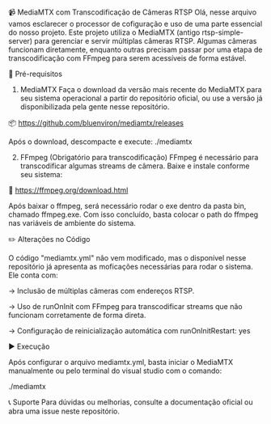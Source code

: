 📹 MediaMTX com Transcodificação de Câmeras RTSP
Olá, nesse arquivo vamos esclarecer o processor de cofiguração e uso de uma parte essencial do nosso projeto. Este projeto utiliza o MediaMTX (antigo rtsp-simple-server) para gerenciar e servir múltiplas câmeras RTSP. Algumas câmeras funcionam diretamente, enquanto outras precisam passar por uma etapa de transcodificação com FFmpeg para serem acessíveis de forma estável.

🔧 Pré-requisitos
1. MediaMTX
Faça o download da versão mais recente do MediaMTX para seu sistema operacional a partir do repositório oficial, ou use a versão já disponibilizada pela gente nesse repositório.

📦 https://github.com/bluenviron/mediamtx/releases

Após o download, descompacte e execute:
./mediamtx

2. FFmpeg (Obrigatório para transcodificação)
FFmpeg é necessário para transcodificar algumas streams de câmera. Baixe e instale conforme seu sistema:

🔗 https://ffmpeg.org/download.html

Após baixar o ffmpeg, será necessário rodar o exe dentro da pasta bin, chamado ffmpeg.exe.
Com isso concluído, basta colocar o path do ffmpeg nas variáveis de ambiente do sistema.

✏️ Alterações no Código

O código "mediamtx.yml" não vem modificado, mas o disponível nesse repositório já apresenta as moficações necessárias para rodar o sistema.
Ele conta com:

-> Inclusão de múltiplas câmeras com endereços RTSP.

-> Uso de runOnInit com FFmpeg para transcodificar streams que não funcionam corretamente de forma direta.

-> Configuração de reinicialização automática com runOnInitRestart: yes

▶️ Execução

Após configurar o arquivo mediamtx.yml, basta iniciar o MediaMTX manualmente ou pelo terminal do visual studio com o comando:

./mediamtx

📞 Suporte
Para dúvidas ou melhorias, consulte a documentação oficial ou abra uma issue neste repositório.
